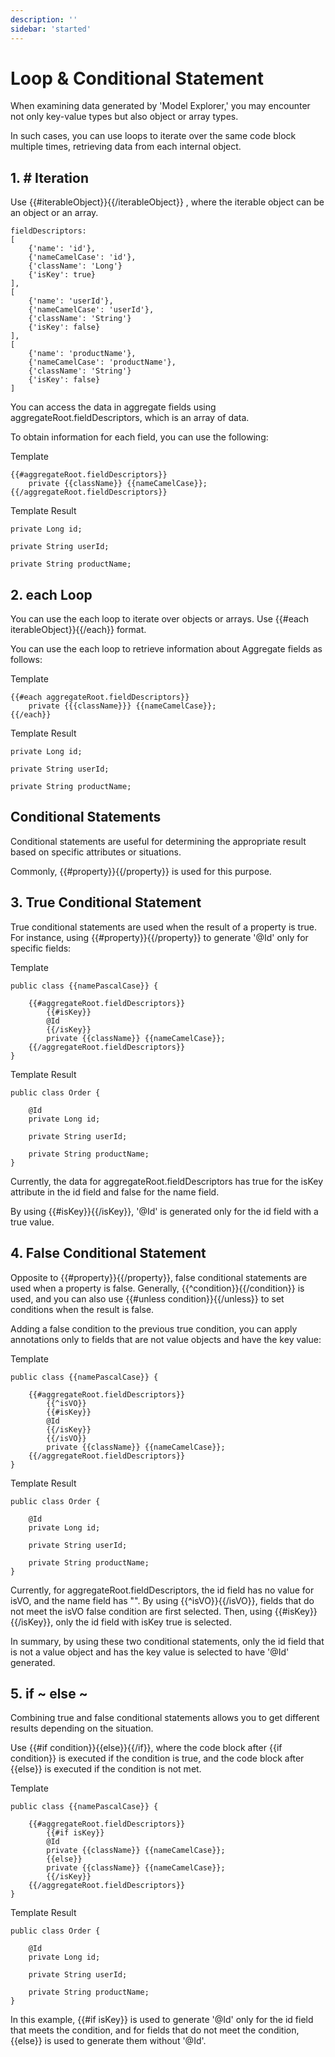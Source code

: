 ```yaml
---
description: ''
sidebar: 'started'
---
```

# Loop & Conditional Statement

When examining data generated by 'Model Explorer,' you may encounter not only key-value types but also object or array types. 

In such cases, you can use loops to iterate over the same code block multiple times, retrieving data from each internal object.

## 1. # Iteration

Use {{#iterableObject}}{{/iterableObject}} , where the iterable object can be an object or an array.

```
fieldDescriptors: 
[
    {'name': 'id'},
    {'nameCamelCase': 'id'},
    {'className': 'Long'}
    {'isKey': true}
],
[
    {'name': 'userId'},
    {'nameCamelCase': 'userId'},
    {'className': 'String'}
    {'isKey': false}
],
[
    {'name': 'productName'},
    {'nameCamelCase': 'productName'},
    {'className': 'String'}
    {'isKey': false}
]
```

You can access the data in aggregate fields using aggregateRoot.fieldDescriptors, which is an array of data.

To obtain information for each field, you can use the following:

Template
```
{{#aggregateRoot.fieldDescriptors}}
    private {{className}} {{nameCamelCase}};
{{/aggregateRoot.fieldDescriptors}}
```

Template Result
```
private Long id;

private String userId;

private String productName;
```

## 2. each Loop
You can use the each loop to iterate over objects or arrays. Use {{#each iterableObject}}{{/each}} format.

You can use the each loop to retrieve information about Aggregate fields as follows:

Template
```
{{#each aggregateRoot.fieldDescriptors}}
    private {{{className}}} {{nameCamelCase}};
{{/each}}
```

Template Result
```
private Long id;

private String userId;

private String productName;
```

## Conditional Statements

Conditional statements are useful for determining the appropriate result based on specific attributes or situations.

Commonly, {{#property}}{{/property}} is used for this purpose.

## 3. True Conditional Statement

True conditional statements are used when the result of a property is true. For instance, using {{#property}}{{/property}} to generate '@Id' only for specific fields:

Template
```
public class {{namePascalCase}} {

    {{#aggregateRoot.fieldDescriptors}}
        {{#isKey}}
        @Id
        {{/isKey}}
        private {{className}} {{nameCamelCase}};
    {{/aggregateRoot.fieldDescriptors}}
}
```
Template Result
```
public class Order {

    @Id
    private Long id;

    private String userId;

    private String productName;
}
```
Currently, the data for aggregateRoot.fieldDescriptors has true for the isKey attribute in the id field and false for the name field. 

By using {{#isKey}}{{/isKey}}, '@Id' is generated only for the id field with a true value.

## 4. False Conditional Statement
Opposite to {{#property}}{{/property}}, false conditional statements are used when a property is false. Generally, {{^condition}}{{/condition}} is used, and you can also use {{#unless condition}}{{/unless}} to set conditions when the result is false.

Adding a false condition to the previous true condition, you can apply annotations only to fields that are not value objects and have the key value:

Template
```
public class {{namePascalCase}} {

    {{#aggregateRoot.fieldDescriptors}}
        {{^isVO}}
        {{#isKey}}
        @Id
        {{/isKey}}
        {{/isVO}}
        private {{className}} {{nameCamelCase}};
    {{/aggregateRoot.fieldDescriptors}}
}
```
Template Result
```
public class Order {

    @Id
    private Long id;

    private String userId;

    private String productName;
}
```

Currently, for aggregateRoot.fieldDescriptors, the id field has no value for isVO, and the name field has "". By using {{^isVO}}{{/isVO}}, fields that do not meet the isVO false condition are first selected. Then, using {{#isKey}}{{/isKey}}, only the id field with isKey true is selected.

In summary, by using these two conditional statements, only the id field that is not a value object and has the key value is selected to have '@Id' generated.

## 5. if ~ else ~

Combining true and false conditional statements allows you to get different results depending on the situation.

Use {{#if condition}}{{else}}{{/if}}, where the code block after {{if condition}} is executed if the condition is true, and the code block after {{else}} is executed if the condition is not met.

Template
```
public class {{namePascalCase}} {

    {{#aggregateRoot.fieldDescriptors}}
        {{#if isKey}}
        @Id
        private {{className}} {{nameCamelCase}};
        {{else}}
        private {{className}} {{nameCamelCase}};
        {{/isKey}}
    {{/aggregateRoot.fieldDescriptors}}
}
```
Template Result
```
public class Order {

    @Id
    private Long id;

    private String userId;

    private String productName;
}
```
In this example, {{#if isKey}} is used to generate '@Id' only for the id field that meets the condition, and for fields that do not meet the condition, {{else}} is used to generate them without '@Id'.